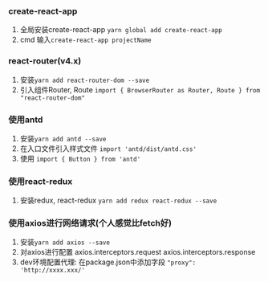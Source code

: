 ### create-react-app
1. 全局安装create-react-app `yarn global add create-react-app`
2. cmd 输入`create-react-app projectName`

### react-router(v4.x)
1. 安装`yarn add react-router-dom --save`
2. 引入组件Router, Route `import { BrowserRouter as Router, Route } from "react-router-dom"`

### 使用antd
1. 安装`yarn add antd --save`
2. 在入口文件引入样式文件 `import 'antd/dist/antd.css'`
3. 使用 `import { Button } from 'antd'`

### 使用react-redux
1. 安装redux, react-redux `yarn add redux react-redux --save`

### 使用axios进行网络请求(个人感觉比fetch好)
1. 安装`yarn add axios --save`
2. 对axios进行配置 axios.interceptors.request axios.interceptors.response
3. dev环境配置代理: 在package.json中添加字段 `"proxy": 'http://xxxx.xxx/'`